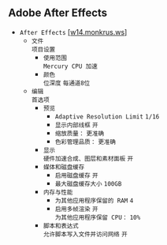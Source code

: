 ## Adobe After Effects
* `After Effects` [[w14.monkrus.ws]](https://w14.monkrus.ws/2024/05/adobe-after-effects-2024-v244.html)
  * `文件`  
`项目设置`
    * `使用范围`  
`Mercury CPU 加速`
    * `颜色`  
`位深度` `每通道8位`
  * `编辑`  
`首选项`
    * `预览`
      * `Adaptive Resolution Limit` `1/16`
      * `显示内部线框` `开`
      * `缩放质量：` `更准确`
      * `色彩管理品质：` `更准确`
    * `显示`  
`硬件加速合成、图层和素材面板` `开`
    * `媒体和磁盘缓存`
      * `启用磁盘缓存` `开`
      * `最大磁盘缓存大小` `100GB`
    * `内存与性能`
      * `为其他应用程序保留的 RAM` `4`
      * `启用多帧渲染` `开`  
`为其他应用程序保留 CPU：` `10%`
    * `脚本和表达式`  
`允许脚本写入文件并访问网络` `开`
